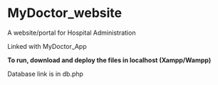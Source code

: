 # MyDoctor_website
A website/portal for Hospital Administration

Linked with MyDoctor_App

<b>To run, download and deploy the files in localhost (Xampp/Wampp)</b>
<p>Database link is in db.php</p>
